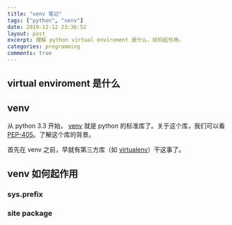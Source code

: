 ```yaml
---
title: "venv 笔记"
tags: ["python", "venv"]
date: 2019-12-12 23:36:52
layout: post
excerpt: 理解 python virtual enviroment 是什么，如何起作用。
categories: programming
comments: true
---
```


## virtual enviroment 是什么 ##

## venv ##

从 python 3.3 开始， [venv](https://docs.python.org/3/library/venv.html) 就是 python 的标准库了。关于这个库，我们可以看 [PEP-405](https://www.python.org/dev/peps/pep-0405/)。了解这个库的背景。

首先在 venv 之前，早就有第三方库（如 [virtualenv](http://www.virtualenv.org/)）干这事了。

## venv 如何起作用 ##

### sys.prefix ###

### site package ###

